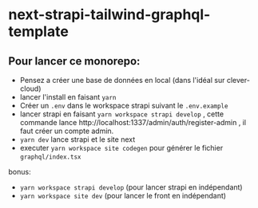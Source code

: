 # next-strapi-tailwind-graphql-template

## Pour lancer ce monorepo:

- Pensez a créer une base de données en local (dans l'idéal sur clever-cloud)
- lancer l'install en faisant `yarn`
- Créer un `.env` dans le workspace strapi suivant le `.env.example`
- lancer strapi en faisant `yarn workspace strapi develop` , cette commande lance http://localhost:1337/admin/auth/register-admin , il faut créer un compte admin.
- `yarn dev` lance strapi et le site next
- executer `yarn workspace site codegen` pour générer le fichier `graphql/index.tsx`

bonus:

- `yarn workspace strapi develop` (pour lancer strapi en indépendant)
- `yarn workspace site dev` (pour lancer le front en indépendant)
